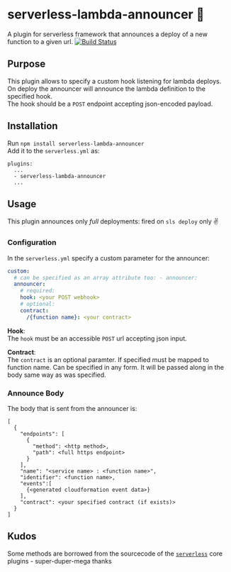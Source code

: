 # serverless-lambda-announcer :speech_balloon: 
A plugin for serverless framework that announces a deploy of a new function to a given url. 
[![Build Status](https://travis-ci.org/dee-me-tree-or-love/serverless-lambda-announcer.svg?branch=master)](https://travis-ci.org/dee-me-tree-or-love/serverless-lambda-announcer)  

## Purpose  
This plugin allows to specify a custom hook listening for lambda deploys.  
On deploy the announcer will announce the lambda definition to the specified hook.  
The hook should be a `POST` endpoint accepting json-encoded payload.   
## Installation  
Run `npm install serverless-lambda-announcer`  
Add it to the `serverless.yml` as:  
```
plugins:
  ...
  - serverless-lambda-announcer
  ...
```  
## Usage  
This plugin announces only *full* deployments: fired on `sls deploy` only :v:  
### Configuration  
In the `serverless.yml` specify a custom parameter for the announcer:  
```yaml
custom:
  # can be specified as an array attribute too: - announcer:
  announcer:
    # required:
    hook: <your POST webhook>
    # optional:
    contract:   
      /{function name}: <your contract> 
```     
**Hook**:  
The `hook` must be an accessible `POST` url accepting json input.   
    
**Contract**:  
The `contract` is an optional paramter. 
If specified must be mapped to function name.
Can be specified in any form. 
It will be passed along in the body same way as was specified.   
  
### Announce Body
The body that is sent from the announcer is:  
```
[
  {
    "endpoints": [
      {
        "method": <http method>,
        "path": <full https endpoint>
      }
    ],
    "name": "<service name> : <function name>",
    "identifier": <function name>,
    "events":[
      {<generated cloudformation event data>}
    ],
    "contract": <your specified contract (if exists)>
  }  
]
```  
## Kudos  
Some methods are borrowed from the sourcecode of the [`serverless`](https://github.com/serverless/serverless) core plugins - super-duper-mega thanks  
